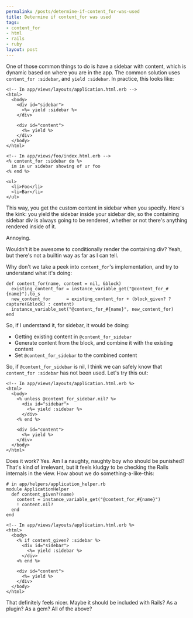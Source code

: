 ```yaml
--- 
permalink: /posts/determine-if-content_for-was-used
title: Determine if content_for was used
tags: 
- content_for
- html
- rails
- ruby
layout: post
---
```

One of those common things to do is have a sidebar with content, which is dynamic based on where you are in the app. The common solution uses `content_for :sidebar`, and `yield :sidebar`. In practice, this looks like:

<pre><code class="html.erb">&lt;!-- In app/views/layouts/application.html.erb --&gt;
&lt;html&gt;
  &lt;body&gt;
    &lt;div id="sidebar"&gt;
      &lt;%= yield :sidebar %&gt;
    &lt;/div&gt;
    
    &lt;div id="content"&gt;
      &lt;%= yield %&gt;
    &lt;/div&gt;
  &lt;/body&gt;
&lt;/html&gt;</code></pre>
    
<pre><code class="html.erb">&lt;!-- In app/views/foo/index.html.erb --&gt;
&lt;% content_for :sidebar do %&gt;
  im in ur sidebar showing of ur foo
&lt;% end %&gt;

&lt;ul&gt;
  &lt;li&gt;Foo&lt;/li&gt;
  &lt;li&gt;Bar&lt;/li&gt;
&lt;/ul&gt;</code></pre>

This way, you get the custom content in sidebar when you specify. Here's the kink: you yield the sidebar inside your sidebar div, so the containing sidebar div is always going to be rendered, whether or not there's anything rendered inside of it.

Annoying.

Wouldn't it be awesome to conditionally render the containing div? Yeah, but there's not a builtin way as far as I can tell.

Why don't we take a peek into `content_for`'s implementation, and try to understand what it's doing:

<pre><code class="ruby">def content_for(name, content = nil, &amp;block)
  existing_content_for = instance_variable_get("@content_for_#{name}").to_s
  new_content_for      = existing_content_for + (block_given? ? capture(&amp;block) : content)
  instance_variable_set("@content_for_#{name}", new_content_for)
end</code></pre>

So, if I understand it, for sidebar, it would be doing:

 * Getting existing content in `@content_for_sidebar`
 * Generate content from the block, and combine it with the existing content
 * Set `@content_for_sidebar` to the combined content
 
So, if `@content_for_sidebar` is nil, I think we can safely know that `content_for :sidebar` has not been used. Let's try this out:

<pre><code class="html.erb">&lt;!-- In app/views/layouts/application.html.erb %&gt;
&lt;html&gt;
  &lt;body&gt;
    &lt;% unless @content_for_sidebar.nil? %&gt;
      &lt;div id="sidebar"&gt;
        &lt;%= yield :sidebar %&gt;
      &lt;/div&gt;
    &lt;% end %&gt;
    
    &lt;div id="content"&gt;
      &lt;%= yield %&gt;
    &lt;/div&gt;
  &lt;/body&gt;
&lt;/html&gt;</code></pre>

Does it work? Yes. Am I a naughty, naughty boy who should be punished? That's kind of irrelevant, but it feels kludgy to be checking the Rails internals in the view. How about we do something-a-like-this:


<pre><code class="ruby"># in app/helpers/application_helper.rb
module ApplicationHelper
  def content_given?(name)
    content = instance_variable_get("@content_for_#{name}")
    ! content.nil?
  end
end</code></pre>

<pre><code class="html.erb">&lt;!-- In app/views/layouts/application.html.erb %&gt;
&lt;html&gt;
  &lt;body&gt;
    &lt;% if content_given? :sidebar %&gt;
      &lt;div id="sidebar"&gt;
        &lt;%= yield :sidebar %&gt;
      &lt;/div&gt;
    &lt;% end %&gt;
    
    &lt;div id="content"&gt;
      &lt;%= yield %&gt;
    &lt;/div&gt;
  &lt;/body&gt;
&lt;/html&gt;</code></pre>
    
That definitely feels nicer. Maybe it should be included with Rails? As a plugin? As a gem? All of the above?

